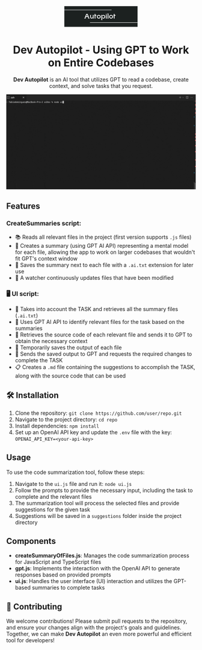 <p align="center">
  <img src="banner.png" alt="Dev Autopilot Logo" width="200"/>
</p>

<h1 align="center">Dev Autopilot - Using GPT to Work on Entire Codebases</h1>

<p align="center">
  <strong>Dev Autopilot</strong> is an AI tool that utilizes GPT to read a codebase, create context, and solve tasks that you request.
</p>

<p align="center">
  <img src="demo.gif" alt="Dev Autopilot Demo" width="800"/>
</p>

## Features

### CreateSummaries script:

- 📚 Reads all relevant files in the project (first version supports `.js` files)
- 🧠 Creates a summary (using GPT AI API) representing a mental model for each file, allowing the app to work on larger codebases that wouldn't fit GPT's context window
- 💾 Saves the summary next to each file with a `.ai.txt` extension for later use
- 👀 A watcher continuously updates files that have been modified

### 🖥️ UI script:

- 🧩 Takes into account the TASK and retrieves all the summary files (`.ai.txt`)
- 🤖 Uses GPT AI API to identify relevant files for the task based on the summaries
- 📁 Retrieves the source code of each relevant file and sends it to GPT to obtain the necessary context
- 💾 Temporarily saves the output of each file
- 🔧 Sends the saved output to GPT and requests the required changes to complete the TASK
- 📋 Creates a `.md` file containing the suggestions to accomplish the TASK, along with the source code that can be used

## 🛠️ Installation

1. Clone the repository: `git clone https://github.com/user/repo.git`
2. Navigate to the project directory: `cd repo`
3. Install dependencies: `npm install`
4. Set up an OpenAI API key and update the `.env` file with the key: `OPENAI_API_KEY=<your-api-key>`

## Usage

To use the code summarization tool, follow these steps:

1. Navigate to the `ui.js` file and run it: `node ui.js`
2. Follow the prompts to provide the necessary input, including the task to complete and the relevant files
3. The summarization tool will process the selected files and provide suggestions for the given task
4. Suggestions will be saved in a `suggestions` folder inside the project directory

## Components

- **createSummaryOfFiles.js**: Manages the code summarization process for JavaScript and TypeScript files
- **gpt.js**: Implements the interaction with the OpenAI API to generate responses based on provided prompts
- **ui.js**: Handles the user interface (UI) interaction and utilizes the GPT-based summaries to complete tasks

## 🤝 Contributing

We welcome contributions! Please submit pull requests to the repository, and ensure your changes align with the project's goals and guidelines. Together, we can make **Dev Autopilot** an even more powerful and efficient tool for developers!
